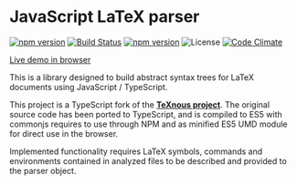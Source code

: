 # JavaScript LaTeX parser
[![npm version](https://badge.fury.io/js/latex-parser.svg)](https://badge.fury.io/js/latex-parser)
[![Build Status](https://travis-ci.org/digitalheir/latex-parser.svg?branch=master)](https://travis-ci.org/digitalheir/latex-parser)
[![npm version](https://badge.fury.io/js/latex-parser.svg)](https://badge.fury.io/js/latex-parser)
![License](https://img.shields.io/npm/l/latex-parser.svg)
[![Code Climate](https://codeclimate.com/github/digitalheir/latex-parser/badges/gpa.svg)](https://codeclimate.com/github/digitalheir/latex-parser)

[Live demo in browser](https://digitalheir.github.io/latex-parser/)

This is a library designed to build abstract syntax trees for LaTeX documents using JavaScript / TypeScript.

This project is a TypeScript fork of the [**TeXnous project**](http://texnous.org). The original source code has been ported to TypeScript, and is compiled to ES5 with commonjs requires to use through NPM and as minified ES5 UMD module for direct use in the browser.

Implemented functionality requires LaTeX symbols, commands and environments contained in analyzed files to be described and provided to the parser object.
